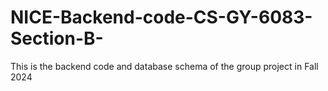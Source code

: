 # NICE-Backend-code-CS-GY-6083-Section-B-
This is the backend code and database schema of the group project in Fall 2024
